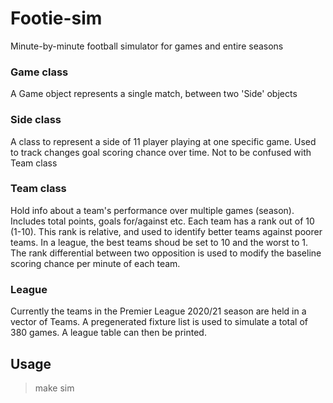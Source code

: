 # Footie-sim
Minute-by-minute football simulator for games and entire seasons

### Game class
A Game object represents a single match, between two 'Side' objects

### Side class
A class to represent a side of 11 player playing at one specific game. Used to track changes goal scoring chance over time. Not to be confused with Team class

### Team class
Hold info about a team's performance over multiple games (season). Includes total points, goals for/against etc. Each team has a rank out of 10 (1-10). This rank is relative, and used to identify better teams against poorer teams. In a league, the best teams shoud be set to 10 and the worst to 1. The rank differential between two opposition is used to modify the baseline scoring chance per minute of each team.

### League
Currently the teams in the Premier League 2020/21 season are held in a vector of Teams. A pregenerated fixture list is used to simulate a total of 380 games. A league table can then be printed.


## Usage
> make
> sim
